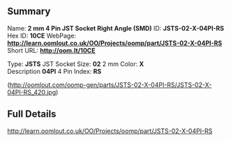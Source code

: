

 ## Summary
Name: __2 mm 4 Pin JST Socket Right Angle (SMD)__
ID: __JSTS-02-X-04PI-RS__
Hex ID: __10CE__
WebPage: __http://learn.oomlout.co.uk/OO/Projects/oomp/part/JSTS-02-X-04PI-RS__
Short URL: __http://oom.lt/10CE__

Type: __JSTS__ JST Socket 
Size: __02__ 2 mm 
Color: __X__  
Description __04PI__ 4 Pin 
Index: __RS__


(http://oomlout.com/oomp-gen/parts/JSTS-02-X-04PI-RS/JSTS-02-X-04PI-RS_420.jpg)


 ## Full Details
 http://learn.oomlout.co.uk/OO/Projects/oomp/part/JSTS-02-X-04PI-RS















